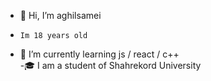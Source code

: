 - 👋 Hi, I’m aghilsamei
-     I‍m 18 years old
- 🌱 I’m currently learning js / react / c++  
-🎓 I am a student of Shahrekord University
<!---
aghilsamei/aghilsamei is a ✨ special ✨ repository because its `README.md` (this file) appears on your GitHub profile.
You can click the Preview link to take a look at your changes.
--->
